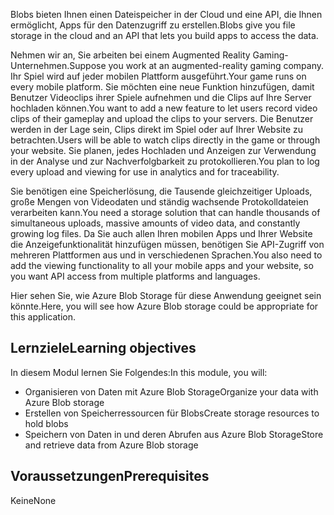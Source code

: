 <span data-ttu-id="13f5f-101">Blobs bieten Ihnen einen Dateispeicher in der Cloud und eine API, die Ihnen ermöglicht, Apps für den Datenzugriff zu erstellen.</span><span class="sxs-lookup"><span data-stu-id="13f5f-101">Blobs give you file storage in the cloud and an API that lets you build apps to access the data.</span></span>

<span data-ttu-id="13f5f-102">Nehmen wir an, Sie arbeiten bei einem Augmented Reality Gaming-Unternehmen.</span><span class="sxs-lookup"><span data-stu-id="13f5f-102">Suppose you work at an augmented-reality gaming company.</span></span> <span data-ttu-id="13f5f-103">Ihr Spiel wird auf jeder mobilen Plattform ausgeführt.</span><span class="sxs-lookup"><span data-stu-id="13f5f-103">Your game runs on every mobile platform.</span></span> <span data-ttu-id="13f5f-104">Sie möchten eine neue Funktion hinzufügen, damit Benutzer Videoclips ihrer Spiele aufnehmen und die Clips auf Ihre Server hochladen können.</span><span class="sxs-lookup"><span data-stu-id="13f5f-104">You want to add a new feature to let users record video clips of their gameplay and upload the clips to your servers.</span></span> <span data-ttu-id="13f5f-105">Die Benutzer werden in der Lage sein, Clips direkt im Spiel oder auf Ihrer Website zu betrachten.</span><span class="sxs-lookup"><span data-stu-id="13f5f-105">Users will be able to watch clips directly in the game or through your website.</span></span> <span data-ttu-id="13f5f-106">Sie planen, jedes Hochladen und Anzeigen zur Verwendung in der Analyse und zur Nachverfolgbarkeit zu protokollieren.</span><span class="sxs-lookup"><span data-stu-id="13f5f-106">You plan to log every upload and viewing for use in analytics and for traceability.</span></span>

<span data-ttu-id="13f5f-107">Sie benötigen eine Speicherlösung, die Tausende gleichzeitiger Uploads, große Mengen von Videodaten und ständig wachsende Protokolldateien verarbeiten kann.</span><span class="sxs-lookup"><span data-stu-id="13f5f-107">You need a storage solution that can handle thousands of simultaneous uploads, massive amounts of video data, and constantly growing log files.</span></span> <span data-ttu-id="13f5f-108">Da Sie auch allen Ihren mobilen Apps und Ihrer Website die Anzeigefunktionalität hinzufügen müssen, benötigen Sie API-Zugriff von mehreren Plattformen aus und in verschiedenen Sprachen.</span><span class="sxs-lookup"><span data-stu-id="13f5f-108">You also need to add the viewing functionality to all your mobile apps and your website, so you want API access from multiple platforms and languages.</span></span>

<span data-ttu-id="13f5f-109">Hier sehen Sie, wie Azure Blob Storage für diese Anwendung geeignet sein könnte.</span><span class="sxs-lookup"><span data-stu-id="13f5f-109">Here, you will see how Azure Blob storage could be appropriate for this application.</span></span>

## <a name="learning-objectives"></a><span data-ttu-id="13f5f-110">Lernziele</span><span class="sxs-lookup"><span data-stu-id="13f5f-110">Learning objectives</span></span>

<span data-ttu-id="13f5f-111">In diesem Modul lernen Sie Folgendes:</span><span class="sxs-lookup"><span data-stu-id="13f5f-111">In this module, you will:</span></span>

- <span data-ttu-id="13f5f-112">Organisieren von Daten mit Azure Blob Storage</span><span class="sxs-lookup"><span data-stu-id="13f5f-112">Organize your data with Azure Blob storage</span></span>
- <span data-ttu-id="13f5f-113">Erstellen von Speicherressourcen für Blobs</span><span class="sxs-lookup"><span data-stu-id="13f5f-113">Create storage resources to hold blobs</span></span>
- <span data-ttu-id="13f5f-114">Speichern von Daten in und deren Abrufen aus Azure Blob Storage</span><span class="sxs-lookup"><span data-stu-id="13f5f-114">Store and retrieve data from Azure Blob storage</span></span>

## <a name="prerequisites"></a><span data-ttu-id="13f5f-115">Voraussetzungen</span><span class="sxs-lookup"><span data-stu-id="13f5f-115">Prerequisites</span></span>  

<span data-ttu-id="13f5f-116">Keine</span><span class="sxs-lookup"><span data-stu-id="13f5f-116">None</span></span>